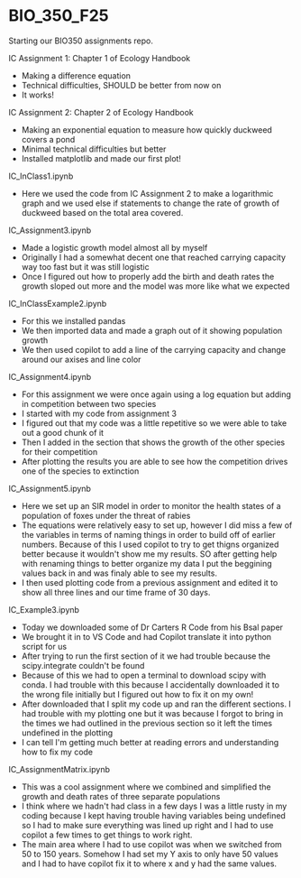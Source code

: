 # BIO_350_F25

Starting our BIO350 assignments repo.

IC Assignment 1: Chapter 1 of Ecology Handbook
- Making a difference equation
- Technical difficulties, SHOULD be better from now on
- It works!

IC Assignment 2: Chapter 2 of Ecology Handbook
- Making an exponential equation to measure how quickly duckweed covers a pond
- Minimal technical difficulties but better
- Installed matplotlib and made our first plot!

IC_InClass1.ipynb
- Here we used the code from IC Assignment 2 to make a logarithmic graph and we used else if statements to change the rate of growth of duckweed based on the total area covered.

IC_Assignment3.ipynb
- Made a logistic growth model almost all by myself
- Originally I had a somewhat decent one that reached carrying capacity way too fast but it was still logistic
- Once I figured out how to properly add the birth and death rates the growth sloped out more and the model was more like what we expected

IC_InClassExample2.ipynb
- For this we installed pandas
- We then imported data and made a graph out of it showing population growth
- We then used copilot to add a line of the carrying capacity and change around our axises and line color

IC_Assignment4.ipynb
- For this assignment we were once again using a log equation but adding in competition between two species
- I started with my code from assignment 3
- I figured out that my code was a little repetitive so we were able to take out a good chunk of it
- Then I added in the section that shows the growth of the other species for their competition
- After plotting the results you are able to see how the competition drives one of the species to extinction

IC_Assignment5.ipynb
- Here we set up an SIR model in order to monitor the health states of a population of foxes under the threat of rabies
- The equations were relatively easy to set up, however I did miss a few of the variables in terms of naming things in order to build off of earlier numbers. Because of this I used copilot to try to get thigns organized better because it wouldn't show me my results. SO after getting help with renaming things to better organize my data I put the beggining values back in and was finaly able to see my results.
- I then used plotting code from a previous assignment and edited it to show all three lines and our time frame of 30 days.

IC_Example3.ipynb
- Today we downloaded some of Dr Carters R Code from his Bsal paper
- We brought it in to VS Code and had Copilot translate it into python script for us
- After trying to run the first section of it we had trouble because the scipy.integrate couldn't be found
- Because of this we had to open a terminal to download scipy with conda. I had trouble with this because I accidentally downloaded it to the wrong file initially but I figured out how to fix it on my own!
- After downloaded that I split my code up and ran the different sections. I had trouble with my plotting one but it was because I forgot to bring in the times we had outlined in the previous section so it left the times undefined in the plotting
- I can tell I'm getting much better at reading errors and understanding how to fix my code

IC_AssignmentMatrix.ipynb
- This was a cool assignment where we combined and simplified the growth and death rates of three separate populations
- I think where we hadn't had class in a few days I was a little rusty in my coding because I kept having trouble having variables being undefined so I had to make sure everything was lined up right and I had to use copilot a few times to get things to work right.
- The main area where I had to use copilot was when we switched from 50 to 150 years. Somehow I had set my Y axis to only have 50 values and I had to have copilot fix it to where x and y had the same values.